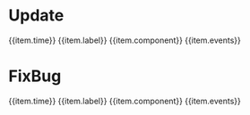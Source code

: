 <script>
export default {
  data() {
    return {
      addList: [
        {time: '2019-12-11', label: '新增', component: 'dialog', events: '组件'},
        {time: '2020-4-15', label: '新增', component: 'input', events: '头部尾部按钮'},
        {time: '2020-4-16', label: '新增', component: 'radio', events: '组件'},
        {time: '2020-4-19', label: '新增', component: 'form', events: '表单组件'},
        {time: '2020-4-21', label: '新增', component: 'radio', events: '单选框按钮组'},
        {time: '2020-4-23', label: '新增', component: 'messageBox', events: '组件'},
        {time: '2020-4-24', label: '新增', component: 'dialog', events: '生命周期函数'},
        {time: '2020-4-27', label: '新增', component: 'noticeation', events: '组件'},
        {time: '2020-5-10', label: '新增', component: 'DatePicker', events: '组件'},
        {time: '2020-5-17', label: '新增', component: 'Prototype', events: '方法栏'},
        {time: '2020-5-18', label: '新增', component: 'plugins', events: '插件栏'}
      ],
      fixList: [
        {time: '2020-04-10', label: '修复', component: 'dialog', events: '多级弹框下esc键盘事件返回bug'},
        {time: '2020-04-10', label: '修复', component: 'input', events: '清除bug'},
        {time: '2020-04-15', label: '完善', component: 'select', events: '组件'},
        {time: '2020-04-16', label: '优化', component: 'dialog', events: '组件'},
        {time: '2020-04-16', label: '修复', component: 'dialog', events: '多级弹框返回bug'},
        {time: '2020-4-20', label: '优化', component: 'form', events: '表单组件'},
        {time: '2020-4-21', label: '优化', component: 'checkBox', events: '组件'},
        {time: '2020-4-23', label: '优化', component: 'dialog', events: '组件'},
        {time: '2020-4-24', label: '修复', component: '多层嵌套组件', events: '窗口事件混淆bug'},
        {time: '2020-4-28', label: '优化', component: 'message', events: '组件'},
        {time: '2020-5-15', label: '优化', component: '窗口事件', events: '绑定'}
      ]
    }
  },
  methods: {}
}
</script>

# Update

<p v-for="(item, index) in addList" :key="index" class="update-tips">{{item.time}} {{item.label}} {{item.component}} {{item.events}}</p>

# FixBug

<p v-for="(item, index1) in fixList" :key="index1" class="update-tips">{{item.time}} {{item.label}} {{item.component}} {{item.events}}</p>

